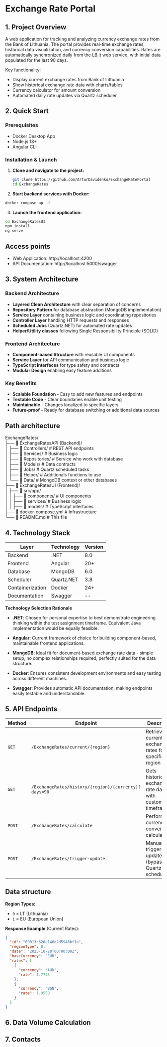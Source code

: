# Exchange Rate Portal

## 1. Project Overview
A web application for tracking and analyzing currency exchange rates from the Bank of Lithuania. 
The portal provides real-time exchange rates, historical data visualization, and currency conversion capabilities. 
Rates are automatically synchronized daily from the LB.lt web service, with initial data populated for the last 90 days.

Key functionality:
- Display current exchange rates from Bank of Lithuania
- Show historical exchange rate data with charts/tables
- Currency calculator for amount conversion
- Automated daily rate updates via Quartz scheduler

## 2. Quick Start

### Prerequisites
- Docker Desktop App
- Node.js 18+ 
- Angular CLI

### Installation & Launch

1. **Clone and navigate to the project:**
   ```bash
   git clone https://github.com/ArturDavidenko/ExchangeRatePortal
   cd ExchangeRates
   ```
   
2. **Start backend services with Docker:**
  ```bash
  docker compose up -d
  ```

3. **Launch the frontend application:**
  ```bash
  cd ExchangeRatesUI
  npm install
  ng serve
  ```

## Access points

- Web Application: http://localhost:4200
- API Documentation: http://localhost:5000/swagger
  
## 3. System Architecture  

### Backend Architecture  
- **Layered Clean Architecture** with clear separation of concerns  
- **Repository Pattern** for database abstraction (MongoDB implementation)  
- **Service Layer** containing business logic and coordinating repositories  
- **Controller Layer** handling HTTP requests and responses  
- **Scheduled Jobs** (Quartz.NET) for automated rate updates  
- **Helper/Utility classes** following Single Responsibility Principle (SOLID)  

### Frontend Architecture    
- **Component-based Structure** with reusable UI components  
- **Service Layer** for API communication and business logic  
- **TypeScript Interfaces** for type safety and contracts  
- **Modular Design** enabling easy feature additions  

### Key Benefits  
- **Scalable Foundation** - Easy to add new features and endpoints  
- **Testable Code** - Clear boundaries enable unit testing  
- **Maintainable** - Changes localized to specific layers  
- **Future-proof** - Ready for database switching or additional data sources  

## Path architecture

ExchangeRates/  
├── 📂 ExchangeRatesAPI (Backend)/  
│ ├── 📂 Controllers/   # REST API endpoints  
│ ├── 📂 Services/   # Business logic  
│ ├── 📂 Repositories/   # Service who work with database  
│ ├── 📂 Models/   # Data contracts  
│ ├── 📂 Jobs/   # Quartz scheduled tasks  
│ ├── 📂 Helper/  # Additionals functions to use  
│ └── 📂 Data/   # MongoDB context or other databases  
├── 📂 ExchangeRatesUI (Frontend)/  
│ ├── 📂 src/app/  
│ │ ├── 📂 components/   # UI components    
│ │ ├── 📂 services/   # Business logic  
│ │ ├── 📂 models/   # TypeScript interfaces    
├── 📄 docker-compose.yml   # Infrastructure  
└── 📄 README.md   # This file  

## 4. Technology Stack
| Layer | Technology | Version |
|-------|------------|---------|
| Backend | .NET | 8.0 |
| Frontend | Angular | 20+ |
| Database | MongoDB | 6.0 |
| Scheduler | Quartz.NET | 3.8 |
| Containerization | Docker | 24+ |
| Documentation | Swagger | -- |

**Technology Selection Rationale**

- **.NET**: Chosen for personal expertise to best demonstrate engineering thinking within the test assignment timeframe. Equivalent Java implementation would be equally feasible.

- **Angular**: Current framework of choice for building component-based, maintainable frontend applications.

- **MongoDB**: Ideal fit for document-based exchange rate data - simple setup, no complex relationships required, perfectly suited for the data structure.

- **Docker**: Ensures consistent development environments and easy testing across different machines.

- **Swagger**: Provides automatic API documentation, making endpoints easily testable and understandable.

## 5.  API Endpoints

| Method | Endpoint | Description |
|--------|----------|-------------|
| `GET` | `/ExchangeRates/current/{region}` | Retrieves current exchange rates for specified region |
| `GET` | `/ExchangeRates/history/{region}/{currency}?days=90` | Gets historical exchange rate data with customizable timeframe |
| `POST` | `/ExchangeRates/calculate` | Performs currency conversion calculations |
| `POST` | `/ExchangeRates/trigger-update` | Manually triggers rate updates (bypasses Quartz scheduler) |

## Data structure

**Region Types:**
- `0` = LT (Lithuania)
- `1` = EU (European Union)

**Response Example** (Current Rates):
```json
{
  "id": "69013c620e140d2d5946bf1a",
  "regionType": 0,
  "date": "2025-10-28T00:00:00Z", 
  "baseCurrency": "EUR",
  "rates": [
    {
      "currency": "AUD",
      "rate": 1.7745
    },
    {
      "currency": "BGN",
      "rate": 1.9558
    }
  ]
}
```

## 6. Data Volume Calculation

## 7. Contacts


